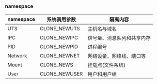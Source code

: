 ### namespace

namespace|系统调用参数|隔离内容
-|-|-
UTS|CLONE_NEWUTS|主机名与域名
IPC|CLONE_NEWIPC|信号量、消息队列和共享内存
PID|CLONE_NEWPID|进程编号
Network|CLONE_NEWNET|网络设备、网络线、端口等
Mount|CLONE_NEWS|挂载点(文件系统)
User|CLONE_NEWUSER|用户和用户组

